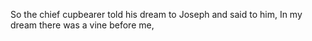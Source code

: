 So the chief cupbearer told his dream to Joseph and said to him, In my dream there was a vine before me,

